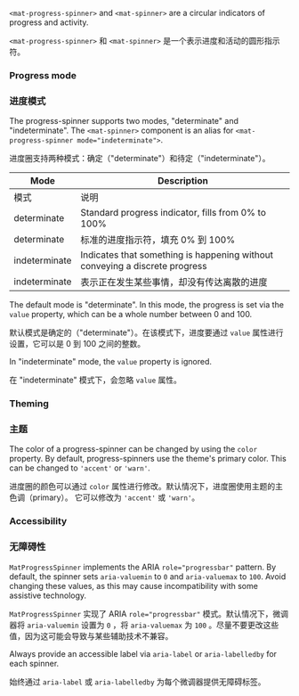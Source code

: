 `<mat-progress-spinner>` and `<mat-spinner>` are a circular indicators of progress and activity.

`<mat-progress-spinner>` 和 `<mat-spinner>` 是一个表示进度和活动的圆形指示符。

<!-- example(progress-spinner-overview) -->

### Progress mode

### 进度模式

The progress-spinner supports two modes, "determinate" and "indeterminate". 
The `<mat-spinner>` component is an alias for `<mat-progress-spinner mode="indeterminate">`.

进度圈支持两种模式：确定（"determinate"）和待定（"indeterminate"）。

| Mode | Description |
| ---- | ----------- |
| 模式 | 说明 |
| determinate | Standard progress indicator, fills from 0% to 100% |
| determinate | 标准的进度指示符，填充 0% 到 100% |
| indeterminate | Indicates that something is happening without conveying a discrete progress |
| indeterminate | 表示正在发生某些事情，却没有传达离散的进度 |

The default mode is "determinate". In this mode, the progress is set via the `value` property, 
which can be a whole number between 0 and 100.

默认模式是确定的（"determinate"）。在该模式下，进度要通过 `value` 属性进行设置，它可以是 0 到 100 之间的整数。

In "indeterminate" mode, the `value` property is ignored.

在 "indeterminate" 模式下，会忽略 `value` 属性。

### Theming

### 主题

The color of a progress-spinner can be changed by using the `color` property. By default, 
progress-spinners use the theme's primary color. This can be changed to `'accent'` or `'warn'`.

进度圈的颜色可以通过 `color` 属性进行修改。默认情况下，进度圈使用主题的主色调（primary）。
它可以修改为 `'accent'` 或 `'warn'`。

### Accessibility

### 无障碍性

`MatProgressSpinner` implements the ARIA `role="progressbar"` pattern. By default, the spinner
sets `aria-valuemin` to `0` and `aria-valuemax` to `100`. Avoid changing these values, as this may
cause incompatibility with some assistive technology.

`MatProgressSpinner` 实现了 ARIA `role="progressbar"` 模式。默认情况下，微调器将 `aria-valuemin` 设置为 `0` ，将 `aria-valuemax` 为 `100` 。尽量不要更改这些值，因为这可能会导致与某些辅助技术不兼容。

Always provide an accessible label via `aria-label` or `aria-labelledby` for each spinner.

始终通过 `aria-label` 或 `aria-labelledby` 为每个微调器提供无障碍标签。